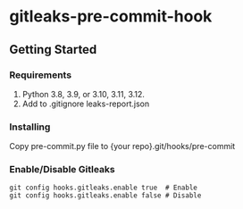 # gitleaks-pre-commit-hook

## Getting Started

### Requirements
  1. Python 3.8, 3.9, or 3.10, 3.11, 3.12.
  2. Add to .gitignore leaks-report.json

### Installing

Copy pre-commit.py file to {your repo}.git/hooks/pre-commit

### Enable/Disable Gitleaks
```
git config hooks.gitleaks.enable true  # Enable
git config hooks.gitleaks.enable false # Disable
```

